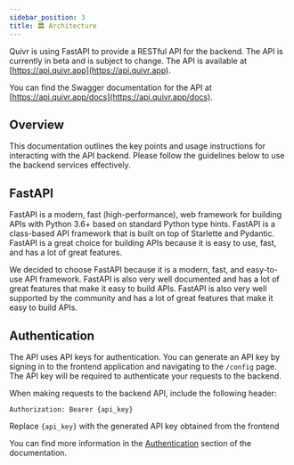 ```yaml
---
sidebar_position: 3
title: 🏛️ Architecture
---
```


Quivr is using FastAPI to provide a RESTful API for the backend. The API is currently in beta and is subject to change. The API is available at [https://api.quivr.app](https://api.quivr.app).

You can find the Swagger documentation for the API at [https://api.quivr.app/docs](https://api.quivr.app/docs).

## Overview

This documentation outlines the key points and usage instructions for interacting with the API backend. Please follow the guidelines below to use the backend services effectively.

## FastAPI

FastAPI is a modern, fast (high-performance), web framework for building APIs with Python 3.6+ based on standard Python type hints. FastAPI is a class-based API framework that is built on top of Starlette and Pydantic. FastAPI is a great choice for building APIs because it is easy to use, fast, and has a lot of great features.

We decided to choose FastAPI because it is a modern, fast, and easy-to-use API framework. FastAPI is also very well documented and has a lot of great features that make it easy to build APIs. FastAPI is also very well supported by the community and has a lot of great features that make it easy to build APIs.

## Authentication

The API uses API keys for authentication. You can generate an API key by signing in to the frontend application and navigating to the `/config` page. The API key will be required to authenticate your requests to the backend.

When making requests to the backend API, include the following header:

```http
Authorization: Bearer {api_key}
```

Replace `{api_key}` with the generated API key obtained from the frontend

You can find more information in the [Authentication](/docs/Developers/useQuivr/get_your_api_key) section of the documentation.
